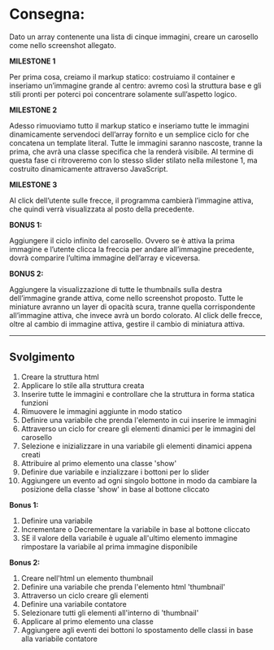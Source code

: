 # Consegna:

Dato un array contenente una lista di cinque immagini, creare un carosello come nello screenshot allegato.

**MILESTONE 1**

Per prima cosa, creiamo il markup statico: costruiamo il container e inseriamo un’immagine grande al centro: avremo così la struttura base e gli stili pronti per poterci poi concentrare solamente sull’aspetto logico.

**MILESTONE 2**

Adesso rimuoviamo tutto il markup statico e inseriamo tutte le immagini dinamicamente servendoci dell’array fornito e un semplice ciclo for che concatena un template literal.
Tutte le immagini saranno nascoste, tranne la prima, che avrà una classe specifica che la renderà visibile.
Al termine di questa fase ci ritroveremo con lo stesso slider stilato nella milestone 1, ma costruito dinamicamente attraverso JavaScript.

**MILESTONE 3**

Al click dell’utente sulle frecce, il programma cambierà l’immagine attiva, che quindi verrà visualizzata al posto della precedente.

**BONUS 1:**

Aggiungere il ciclo infinito del carosello. Ovvero se è attiva la prima immagine e l’utente clicca la freccia per andare all’immagine precedente, dovrà comparire l’ultima immagine dell’array e viceversa.

**BONUS 2:**

Aggiungere la visualizzazione di tutte le thumbnails sulla destra dell’immagine grande attiva, come nello screenshot proposto. Tutte le miniature avranno un layer di opacità scura, tranne quella corrispondente all’immagine attiva, che invece avrà un bordo colorato.
Al click delle frecce, oltre al cambio di immagine attiva, gestire il cambio di miniatura attiva.

---

## Svolgimento

1. Creare la struttura html
2. Applicare lo stile alla struttura creata 
3. Inserire tutte le immagini e controllare che la struttura in forma statica funzioni
4. Rimuovere le immagini aggiunte in modo statico
5. Definire una variabile che prenda l'elemento in cui inserire le immagini
6. Attraverso un ciclo for creare gli elementi dinamici per le immagini del carosello
7. Selezione e inizializzare in una variabile gli elementi dinamici appena creati
8. Attribuire al primo elemento una classe 'show'
9. Definire due variabile e inzializzare i bottoni per lo slider 
10. Aggiungere un evento ad ogni singolo bottone in modo da cambiare la posizione della classe 'show' in base al bottone cliccato

**Bonus 1:** 

1. Definire una variabile
2. Incrementare o Decrementare la variabile in base al bottone cliccato
3. SE il valore della variabile è uguale all'ultimo elemento immagine rimpostare la variabile al prima immagine disponibile

**Bonus 2:** 

1. Creare nell'html un elemento thumbnail
2. Definire una variabile che prenda l'elemento html 'thumbnail'
3. Attraverso un ciclo creare gli elementi 
4. Definire una variabile contatore
5. Selezionare tutti gli elementi all'interno di 'thumbnail'
6. Applicare al primo elemento una classe
7. Aggiungere agli eventi dei bottoni lo spostamento delle classi in base alla variabile contatore